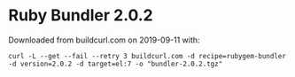 # Ruby Bundler 2.0.2

Downloaded from buildcurl.com on 2019-09-11 with:

```
curl -L --get --fail --retry 3 buildcurl.com -d recipe=rubygem-bundler -d version=2.0.2 -d target=el:7 -o "bundler-2.0.2.tgz"
```
